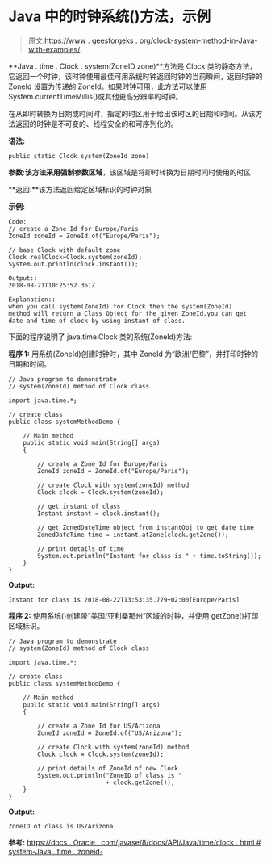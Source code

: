 # Java 中的时钟系统()方法，示例

> 原文:[https://www . geesforgeks . org/clock-system-method-in-Java-with-examples/](https://www.geeksforgeeks.org/clock-system-method-in-java-with-examples/)

**Java . time . Clock . system(ZoneID zone)**方法是 Clock 类的静态方法，它返回一个时钟，该时钟使用最佳可用系统时钟返回时钟的当前瞬间，返回时钟的 ZoneId 设置为传递的 ZoneId。如果时钟可用，此方法可以使用 System.currentTimeMillis()或其他更高分辨率的时钟。

在从即时转换为日期或时间时，指定的时区用于给出该时区的日期和时间。从该方法返回的时钟是不可变的、线程安全的和可序列化的。

**语法:**

```
public static Clock system(ZoneId zone)
```

**参数:**该方法采用强制参数**区域**，该区域是将即时转换为日期时间时使用的时区

**返回:**该方法返回给定区域标识的时钟对象

**示例:**

```
Code:
// create a Zone Id for Europe/Paris
ZoneId zoneId = ZoneId.of("Europe/Paris");

// base Clock with default zone
Clock realClock=Clock.system(zoneId);
System.out.println(clock.instant());

Output:: 
2018-08-21T10:25:52.361Z

Explanation:: 
when you call system(ZoneId) for Clock then the system(ZoneId)
method will return a Class Object for the given ZoneId.you can get
date and time of clock by using instant of class.

```

下面的程序说明了 java.time.Clock 类的系统(ZoneId)方法:

**程序 1:** 用系统(ZoneId)创建时钟时，其中 ZoneId 为“欧洲/巴黎”，并打印时钟的日期和时间。

```
// Java program to demonstrate
// system(ZoneId) method of Clock class

import java.time.*;

// create class
public class systemMethodDemo {

    // Main method
    public static void main(String[] args)
    {

        // create a Zone Id for Europe/Paris
        ZoneId zoneId = ZoneId.of("Europe/Paris");

        // create Clock with system(zoneId) method
        Clock clock = Clock.system(zoneId);

        // get instant of class
        Instant instant = clock.instant();

        // get ZonedDateTime object from instantObj to get date time
        ZonedDateTime time = instant.atZone(clock.getZone());

        // print details of time
        System.out.println("Instant for class is " + time.toString());
    }
}
```

**Output:**

```
Instant for class is 2018-08-22T13:53:35.779+02:00[Europe/Paris]

```

**程序 2:** 使用系统()创建带“美国/亚利桑那州”区域的时钟，并使用 getZone()打印区域标识。

```
// Java program to demonstrate
// system(ZoneId) method of Clock class

import java.time.*;

// create class
public class systemMethodDemo {

    // Main method
    public static void main(String[] args)
    {

        // create a Zone Id for US/Arizona
        ZoneId zoneId = ZoneId.of("US/Arizona");

        // create Clock with system(zoneId) method
        Clock clock = Clock.system(zoneId);

        // print details of ZoneId of new Clock
        System.out.println("ZoneID of class is "
                           + clock.getZone());
    }
}
```

**Output:**

```
ZoneID of class is US/Arizona

```

**参考:**
[https://docs . Oracle . com/javase/8/docs/API/Java/time/clock . html # system-Java . time . zoneid-](https://docs.oracle.com/javase/8/docs/api/java/time/Clock.html#system-java.time.ZoneId-)